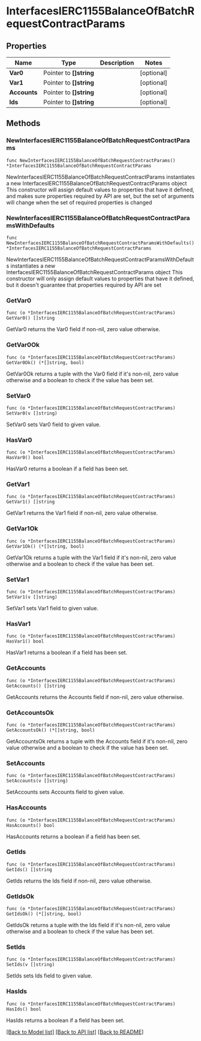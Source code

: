 # InterfacesIERC1155BalanceOfBatchRequestContractParams

## Properties

Name | Type | Description | Notes
------------ | ------------- | ------------- | -------------
**Var0** | Pointer to **[]string** |  | [optional] 
**Var1** | Pointer to **[]string** |  | [optional] 
**Accounts** | Pointer to **[]string** |  | [optional] 
**Ids** | Pointer to **[]string** |  | [optional] 

## Methods

### NewInterfacesIERC1155BalanceOfBatchRequestContractParams

`func NewInterfacesIERC1155BalanceOfBatchRequestContractParams() *InterfacesIERC1155BalanceOfBatchRequestContractParams`

NewInterfacesIERC1155BalanceOfBatchRequestContractParams instantiates a new InterfacesIERC1155BalanceOfBatchRequestContractParams object
This constructor will assign default values to properties that have it defined,
and makes sure properties required by API are set, but the set of arguments
will change when the set of required properties is changed

### NewInterfacesIERC1155BalanceOfBatchRequestContractParamsWithDefaults

`func NewInterfacesIERC1155BalanceOfBatchRequestContractParamsWithDefaults() *InterfacesIERC1155BalanceOfBatchRequestContractParams`

NewInterfacesIERC1155BalanceOfBatchRequestContractParamsWithDefaults instantiates a new InterfacesIERC1155BalanceOfBatchRequestContractParams object
This constructor will only assign default values to properties that have it defined,
but it doesn't guarantee that properties required by API are set

### GetVar0

`func (o *InterfacesIERC1155BalanceOfBatchRequestContractParams) GetVar0() []string`

GetVar0 returns the Var0 field if non-nil, zero value otherwise.

### GetVar0Ok

`func (o *InterfacesIERC1155BalanceOfBatchRequestContractParams) GetVar0Ok() (*[]string, bool)`

GetVar0Ok returns a tuple with the Var0 field if it's non-nil, zero value otherwise
and a boolean to check if the value has been set.

### SetVar0

`func (o *InterfacesIERC1155BalanceOfBatchRequestContractParams) SetVar0(v []string)`

SetVar0 sets Var0 field to given value.

### HasVar0

`func (o *InterfacesIERC1155BalanceOfBatchRequestContractParams) HasVar0() bool`

HasVar0 returns a boolean if a field has been set.

### GetVar1

`func (o *InterfacesIERC1155BalanceOfBatchRequestContractParams) GetVar1() []string`

GetVar1 returns the Var1 field if non-nil, zero value otherwise.

### GetVar1Ok

`func (o *InterfacesIERC1155BalanceOfBatchRequestContractParams) GetVar1Ok() (*[]string, bool)`

GetVar1Ok returns a tuple with the Var1 field if it's non-nil, zero value otherwise
and a boolean to check if the value has been set.

### SetVar1

`func (o *InterfacesIERC1155BalanceOfBatchRequestContractParams) SetVar1(v []string)`

SetVar1 sets Var1 field to given value.

### HasVar1

`func (o *InterfacesIERC1155BalanceOfBatchRequestContractParams) HasVar1() bool`

HasVar1 returns a boolean if a field has been set.

### GetAccounts

`func (o *InterfacesIERC1155BalanceOfBatchRequestContractParams) GetAccounts() []string`

GetAccounts returns the Accounts field if non-nil, zero value otherwise.

### GetAccountsOk

`func (o *InterfacesIERC1155BalanceOfBatchRequestContractParams) GetAccountsOk() (*[]string, bool)`

GetAccountsOk returns a tuple with the Accounts field if it's non-nil, zero value otherwise
and a boolean to check if the value has been set.

### SetAccounts

`func (o *InterfacesIERC1155BalanceOfBatchRequestContractParams) SetAccounts(v []string)`

SetAccounts sets Accounts field to given value.

### HasAccounts

`func (o *InterfacesIERC1155BalanceOfBatchRequestContractParams) HasAccounts() bool`

HasAccounts returns a boolean if a field has been set.

### GetIds

`func (o *InterfacesIERC1155BalanceOfBatchRequestContractParams) GetIds() []string`

GetIds returns the Ids field if non-nil, zero value otherwise.

### GetIdsOk

`func (o *InterfacesIERC1155BalanceOfBatchRequestContractParams) GetIdsOk() (*[]string, bool)`

GetIdsOk returns a tuple with the Ids field if it's non-nil, zero value otherwise
and a boolean to check if the value has been set.

### SetIds

`func (o *InterfacesIERC1155BalanceOfBatchRequestContractParams) SetIds(v []string)`

SetIds sets Ids field to given value.

### HasIds

`func (o *InterfacesIERC1155BalanceOfBatchRequestContractParams) HasIds() bool`

HasIds returns a boolean if a field has been set.


[[Back to Model list]](../README.md#documentation-for-models) [[Back to API list]](../README.md#documentation-for-api-endpoints) [[Back to README]](../README.md)


